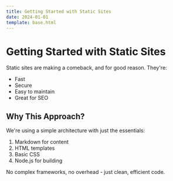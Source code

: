 ```yaml
---
title: Getting Started with Static Sites
date: 2024-01-01
template: base.html
---
```


# Getting Started with Static Sites

Static sites are making a comeback, and for good reason. They're:
- Fast
- Secure
- Easy to maintain
- Great for SEO

## Why This Approach?

We're using a simple architecture with just the essentials:
1. Markdown for content
2. HTML templates
3. Basic CSS
4. Node.js for building

No complex frameworks, no overhead - just clean, efficient code. 
